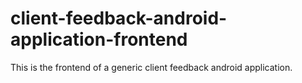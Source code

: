 # client-feedback-android-application-frontend
This is the frontend of a generic client feedback android application.
